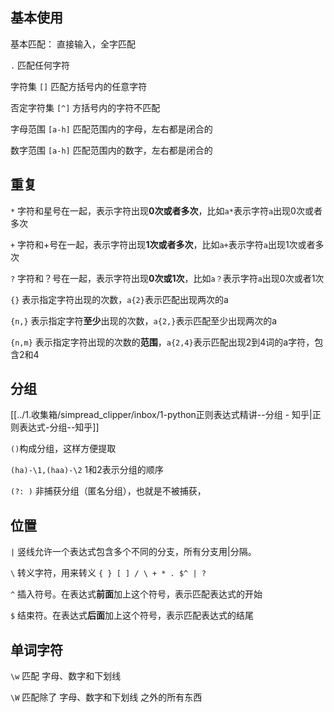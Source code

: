 ## 基本使用

基本匹配： 直接输入，全字匹配

`.` 匹配任何字符

字符集 `[]` 匹配方括号内的任意字符

否定字符集 `[^]` 方括号内的字符不匹配

字母范围 `[a-h]` 匹配范围内的字母，左右都是闭合的

数字范围 `[a-h]` 匹配范围内的数字，左右都是闭合的

## 重复

`*` 字符和星号在一起，表示字符出现**0次或者多次**，比如`a*`表示字符`a`出现0次或者多次

`+` 字符和+号在一起，表示字符出现**1次或者多次**，比如`a+`表示字符`a`出现1次或者多次

`?` 字符和？号在一起，表示字符出现**0次或1次**，比如`a？`表示字符`a`出现0次或者1次

`{}` 表示指定字符出现的次数，`a{2}`表示匹配出现两次的a

`{n,}` 表示指定字符**至少**出现的次数，`a{2,}`表示匹配至少出现两次的a

`{n,m}` 表示指定字符出现的次数的**范围**，`a{2,4}`表示匹配出现2到4词的a字符，包含2和4

## 分组

[[../1.收集箱/simpread_clipper/inbox/1-python正则表达式精讲--分组 - 知乎|正则表达式-分组--知乎]]

`()`构成分组，这样方便提取

`(ha)-\1,(haa)-\2` 1和2表示分组的顺序

`(?: )` 非捕获分组（匿名分组），也就是不被捕获，

## 位置

`|` 竖线允许一个表达式包含多个不同的分支，所有分支用|分隔。

`\` 转义字符，用来转义 `{ } [ ] / \ + * . $^ | ?`

`^` 插入符号。在表达式**前面**加上这个符号，表示匹配表达式的开始

`$` 结束符。在表达式**后面**加上这个符号，表示匹配表达式的结尾

## 单词字符

`\w` 匹配 字母、数字和下划线

`\W` 匹配除了 字母、数字和下划线 之外的所有东西

